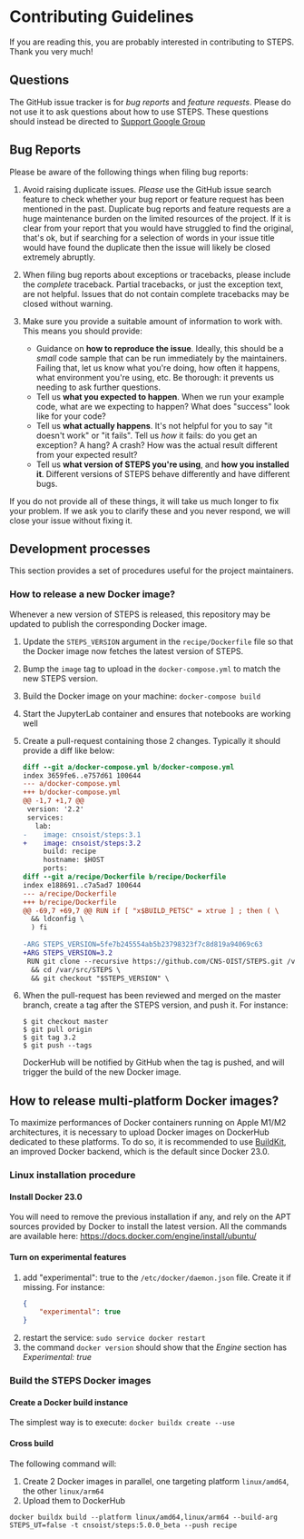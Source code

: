 # Contributing Guidelines

If you are reading this, you are probably interested in contributing to
STEPS. Thank you very much!

## Questions

The GitHub issue tracker is for *bug reports* and *feature requests*.
Please do not use it to ask questions about how to use STEPS. These
questions should instead be directed to [Support Google
Group](https://groups.google.com/forum/#!forum/steps_support)

## Bug Reports

Please be aware of the following things when filing bug reports:

1.  Avoid raising duplicate issues. *Please* use the GitHub issue search
    feature to check whether your bug report or feature request has been
    mentioned in the past. Duplicate bug reports and feature requests
    are a huge maintenance burden on the limited resources of
    the project. If it is clear from your report that you would have
    struggled to find the original, that's ok, but if searching for a
    selection of words in your issue title would have found the
    duplicate then the issue will likely be closed extremely abruptly.
1.  When filing bug reports about exceptions or tracebacks, please
    include the *complete* traceback. Partial tracebacks, or just the
    exception text, are not helpful. Issues that do not contain complete
    tracebacks may be closed without warning.
1.  Make sure you provide a suitable amount of information to work with.
    This means you should provide:

	-   Guidance on **how to reproduce the issue**. Ideally, this should be
	    a *small* code sample that can be run immediately by the
	    maintainers. Failing that, let us know what you're doing, how often
	    it happens, what environment you're using, etc. Be thorough: it
	    prevents us needing to ask further questions.
	-   Tell us **what you expected to happen**. When we run your example
	    code, what are we expecting to happen? What does "success" look like
	    for your code?
	-   Tell us **what actually happens**. It's not helpful for you to say
	    "it doesn't work" or "it fails". Tell us *how* it fails: do you get
	    an exception? A hang? A crash? How was the actual result different
	    from your expected result?
	-   Tell us **what version of STEPS you're using**, and **how you
	    installed it**. Different versions of STEPS behave differently and
	    have different bugs.

If you do not provide all of these things, it will take us much longer
to fix your problem. If we ask you to clarify these and you never
respond, we will close your issue without fixing it.

## Development processes

This section provides a set of procedures useful for the project
maintainers.

### How to release a new Docker image?

Whenever a new version of STEPS is released, this repository may be
updated to publish the corresponding Docker image.

1.  Update the `STEPS_VERSION` argument in the `recipe/Dockerfile` file
    so that the Docker image now fetches the latest version of STEPS.
1.  Bump the `image` tag to upload in the `docker-compose.yml` to match
    the new STEPS version.
1.  Build the Docker image on your machine: `docker-compose build`
1.  Start the JupyterLab container and ensures that notebooks are
    working well
1.  Create a pull-request containing those 2 changes. Typically it should
    provide a diff like below:

	```diff
	diff --git a/docker-compose.yml b/docker-compose.yml
	index 3659fe6..e757d61 100644
	--- a/docker-compose.yml
	+++ b/docker-compose.yml
	@@ -1,7 +1,7 @@
	 version: '2.2'
	 services:
	   lab:
	-    image: cnsoist/steps:3.1
	+    image: cnsoist/steps:3.2
	     build: recipe
	     hostname: $HOST
	     ports:
	diff --git a/recipe/Dockerfile b/recipe/Dockerfile
	index e188691..c7a5ad7 100644
	--- a/recipe/Dockerfile
	+++ b/recipe/Dockerfile
	@@ -69,7 +69,7 @@ RUN if [ "x$BUILD_PETSC" = xtrue ] ; then ( \
	  && ldconfig \
	  ) fi
	 
	-ARG STEPS_VERSION=5fe7b245554ab5b23798323f7c8d819a94069c63
	+ARG STEPS_VERSION=3.2
	 RUN git clone --recursive https://github.com/CNS-OIST/STEPS.git /var/src/STEPS \
	  && cd /var/src/STEPS \
	  && git checkout "$STEPS_VERSION" \
	```

1.  When the pull-request has been reviewed and merged on the master
    branch, create a tag after the STEPS version, and push it. For
    instance:

    ``` {.bash}
    $ git checkout master
    $ git pull origin
    $ git tag 3.2
    $ git push --tags
    ```

    DockerHub will be notified by GitHub when the tag is pushed, and will
    trigger the build of the new Docker image.

## How to release multi-platform Docker images?

To maximize performances of Docker containers running on Apple M1/M2
architectures, it is necessary to upload Docker images on DockerHub dedicated
to these platforms. To do so, it is recommended to use 
[BuildKit](https://docs.docker.com/build/buildkit), an improved Docker
backend, which is the default since Docker 23.0.

### Linux installation procedure 

#### Install Docker 23.0

 You will need to remove the previous installation if any, and rely on the APT sources provided by Docker to install the latest version. All the commands are available here: https://docs.docker.com/engine/install/ubuntu/

#### Turn on experimental features

1. add "experimental": true  to the `/etc/docker/daemon.json` file. Create it if missing. For instance:
   ```json
   {
       "experimental": true
   }
   ```
2. restart the service: `sudo service docker restart`
3. the command `docker version` should show that the _Engine_  section has _Experimental: true_

### Build the STEPS Docker images

#### Create a Docker build instance

The simplest way is to execute: `docker buildx create --use`

#### Cross build

The following command will:
1. Create 2 Docker images in parallel, one targeting platform `linux/amd64`, the other `linux/arm64`
1. Upload them to DockerHub

```
docker buildx build --platform linux/amd64,linux/arm64 --build-arg STEPS_UT=false -t cnsoist/steps:5.0.0_beta --push recipe
```
